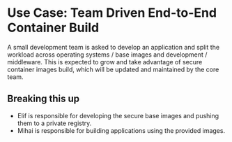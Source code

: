 Use Case: Team Driven End-to-End Container Build
================================================

A small development team is asked to develop an application and split the workload across operating systems / base images and development / middleware.
This is expected to grow and take advantage of secure container images build, which will be updated and maintained by the core team.

Breaking this up
----------------

- Elif is responsible for developing the secure base images and pushing them to a private registry.
- Mihai is responsible for building applications using the provided images.